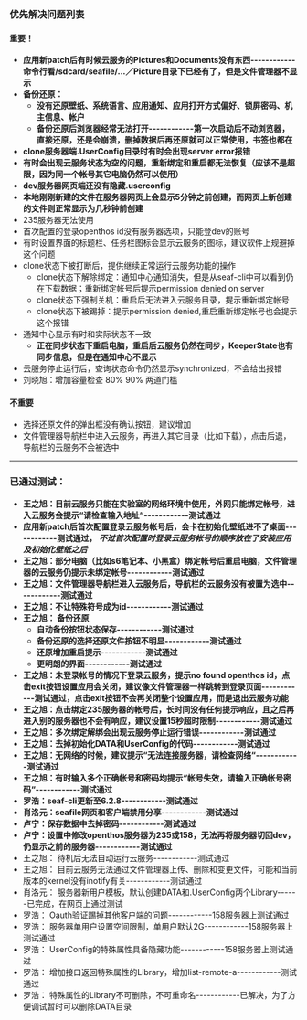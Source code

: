 ### 优先解决问题列表
#### 重要！
- **应用新patch后有时候云服务的Pictures和Documents没有东西------------命令行看/sdcard/seafile/...／Picture目录下已经有了，但是文件管理器不显示**
- **备份还原：**
   - **没有还原壁纸、系统语言、应用通知、应用打开方式偏好、锁屏密码、机主信息、帐户**
   - **备份还原后浏览器经常无法打开------------第一次启动后不动浏览器，直接还原，还是会崩溃，删掉数据后再还原就可以正常使用，书签也都在**
- **clone服务器端.UserConfig目录时有时会出现server error报错**
- **有时会出现云服务状态为空的问题，重新绑定和重启都无法恢复（应该不是超限，因为同一个帐号其它电脑仍然可以使用）**
- **dev服务器网页端还没有隐藏.userconfig**
- **本地刚刚新建的文件在服务器网页上会显示5分钟之前创建，而网页上新创建的文件则正常显示为几秒钟前创建**
- 235服务器无法使用
- 首次配置的登录openthos id没有服务器选项，只能登dev的账号
- 有时设置界面的标题栏、任务栏图标会显示云服务的图标，建议软件上规避掉这个问题
- clone状态下被打断后，提供继续正常运行云服务功能的操作
   - clone状态下解除绑定：通知中心通知消失，但是从seaf-cli中可以看到仍在下载数据；重新绑定帐号后提示permission denied on server
   - clone状态下强制关机：重启后无法进入云服务目录，提示重新绑定帐号
   - clone状态下被踢掉：提示permission denied,重启重新绑定帐号也会提示这个报错
- 通知中心显示有时和实际状态不一致
   - **正在同步状态下重启电脑，重启后云服务仍然在同步，KeeperState也有同步信息，但是在通知中心不显示**
- 云服务停止运行后，查询状态命令仍然显示synchronized，不会给出报错
- 刘晓旭：增加容量检查 80% 90% 两道门槛

#### 不重要
- 选择还原文件的弹出框没有确认按钮，建议增加
- 文件管理器导航栏中进入云服务，再进入其它目录（比如下载），点击后退，导航栏的云服务不会被选中
***
### 已通过测试：
- **王之旭：目前云服务只能在实验室的网络环境中使用，外网只能绑定帐号，进入云服务会提示“请检查输入地址“------------测试通过**
- **应用新patch后首次配置登录云服务帐号后，会卡在初始化壁纸进不了桌面------------测试通过，** ***不过首次配置时登录云服务帐号的顺序放在了安装应用及初始化壁纸之后***
- **王之旭：部分电脑（比如s6笔记本、小黑盒）绑定帐号后重启电脑，文件管理器的云服务仍提示未绑定帐号------------测试通过**
- **王之旭：文件管理器导航栏进入云服务后，导航栏的云服务没有被置为选中------------测试通过**
- **王之旭：不让特殊符号成为id------------测试通过**
- **王之旭： 备份还原**
   - **自动备份按钮状态保存------------测试通过**
   - **备份还原的选择还原文件按钮不明显------------测试通过**
   - **还原增加重启提示------------测试通过**
   - **更明朗的界面------------测试通过**
- **王之旭：未登录帐号的情况下登录云服务，提示no found openthos id，点击exit按钮设置应用会关闭，建议像文件管理器一样跳转到登录页面------------测试通过，点击exit按钮不会再关闭整个设置应用，而是退出云服务功能**
- **王之旭：点击绑定235服务器的帐号后，长时间没有任何提示响应，且之后再进入别的服务器也不会有响应，建议设置15秒超时限制------------测试通过**
- **王之旭：多次绑定解绑会出现云服务停止运行错误------------测试通过**
- **王之旭：去掉初始化DATA和UserConfig的代码------------测试通过**
- **王之旭：无网络的时候，建议提示“无法连接服务器，请检查网络“------------测试通过**
- **王之旭：有时输入多个正确帐号和密码均提示“帐号失效，请输入正确帐号密码“------------测试通过**
- **罗浩：seaf-cli更新至6.2.8------------测试通过**
- **肖洛元：seafile网页和客户端禁用分享------------测试通过**
- **卢宁：保存数据中去掉密码------------测试通过**
- **卢宁：设置中修改openthos服务器为235或158，无法再将服务器切回dev，仍显示之前的服务器------------测试通过**
- 王之旭： 待机后无法自动运行云服务------------测试通过
- 王之旭： 目前云服务无法通过文件管理器上传、删除和变更文件，可能和当前版本的kernel没有inotify有关------------测试通过
- 肖洛元： 服务器新用户模板，默认创建DATA和.UserConfig两个Library------已完成，在网页上通过测试
- 罗浩： Oauth验证踢掉其他客户端的问题------------158服务器上测试通过
- 罗浩： 服务器单用户设置空间限制，单用户默认2G------------158服务器上测试通过
- 罗浩： UserConfig的特殊属性具备隐藏功能------------158服务器上测试通过
- 罗浩： 增加接口返回特殊属性的Library，增加list-remote-a------------测试通过
- 罗浩： 特殊属性的Library不可删除，不可重命名------------已解决，为了方便调试暂时可以删除DATA目录
